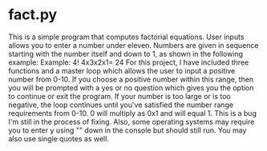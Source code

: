 # fact.py
This is a simple program that computes factorial equations. User inputs allows you to enter a number under eleven. Numbers are given in sequence starting with the number itself and down to 1, as shown in the following example:
Example: 4!
4x3x2x1=
24
For this project, I have included three functions and a master loop which allows the user to input a positive number from 0-10. If you choose a positive number within this range, then you will be prompted with a yes or no question which gives you the option to continue or exit the program. If your number is too large or is too negative, the loop continues until you've satisfied the number range requirements from 0-10.
0 will multiply as 0x1 and will equal 1. This is a bug I'm still in the process of fixing. Also, some operating systems may require you to enter y using "" down in the console but should still run. You may also use single quotes as well.
